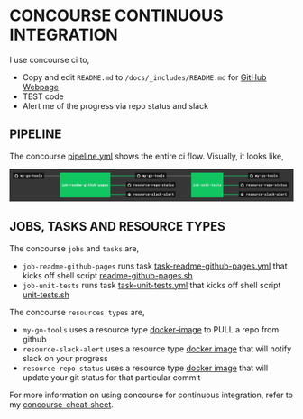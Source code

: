 # CONCOURSE CONTINUOUS INTEGRATION

I use concourse ci to,

* Copy and edit `README.md` to `/docs/_includes/README.md` for
  [GitHub Webpage](https://jeffdecola.github.io/my-go-tools/)
* TEST code
* Alert me of the progress via repo status and slack

## PIPELINE

The concourse
[pipeline.yml](https://github.com/JeffDeCola/my-go-tools/blob/master/ci/pipeline.yml)
shows the entire ci flow. Visually, it looks like,

![IMAGE - my-go-tools concourse ci pipeline - IMAGE](docs/pics/my-go-tools-pipeline.jpg)

## JOBS, TASKS AND RESOURCE TYPES

The concourse `jobs` and `tasks` are,

* `job-readme-github-pages` runs task
  [task-readme-github-pages.yml](https://github.com/JeffDeCola/my-go-tools/blob/master/ci/tasks/task-readme-github-pages.yml)
  that kicks off shell script
  [readme-github-pages.sh](https://github.com/JeffDeCola/my-go-tools/blob/master/ci/scripts/readme-github-pages.sh)
* `job-unit-tests` runs task
  [task-unit-tests.yml](https://github.com/JeffDeCola/my-go-tools/blob/master/ci/tasks/task-unit-tests.yml)
  that kicks off shell script
  [unit-tests.sh](https://github.com/JeffDeCola/my-go-tools/tree/master/ci/scripts/unit-tests.sh)

The concourse `resources types` are,

* `my-go-tools` uses a resource type
  [docker-image](https://hub.docker.com/r/concourse/git-resource/)
  to PULL a repo from github
* `resource-slack-alert` uses a resource type
  [docker image](https://hub.docker.com/r/cfcommunity/slack-notification-resource)
  that will notify slack on your progress
* `resource-repo-status` uses a resource type
  [docker image](https://hub.docker.com/r/jeffdecola/github-status-resource-clone)
  that will update your git status for that particular commit

For more information on using concourse for continuous integration,
refer to my
[concourse-cheat-sheet](https://github.com/JeffDeCola/my-cheat-sheets/tree/master/software/operations/continuous-integration-continuous-deployment/concourse-cheat-sheet).
